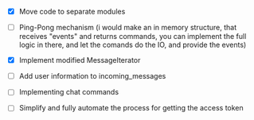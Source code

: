 - [X] Move code to separate modules
- [ ] Ping-Pong mechanism
(i would make an in memory structure, that receives "events" and returns commands, you can implement the full logic in there, and let the comands do the IO, and provide the events)
- [X] Implement modified MessageIterator
- [ ] Add user information to incoming_messages
- [ ] Implementing chat commands

- [ ] Simplify and fully automate the process for getting the access token